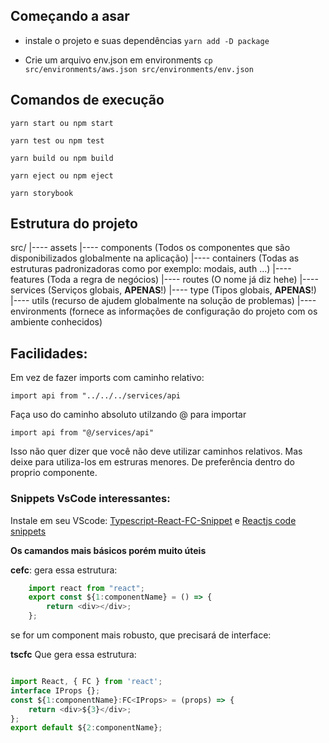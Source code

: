 ## Começando a asar

* instale o projeto e suas dependências
`yarn add -D package`

*  Crie um arquivo env.json em environments
`cp src/environments/aws.json src/environments/env.json`

## Comandos de execução

`yarn start ou npm start`

`yarn test ou npm test`

`yarn build ou npm build`

`yarn eject ou npm eject`

`yarn storybook`
## Estrutura do projeto

src/
|---- assets
|---- components (Todos os componentes que são disponibilizados globalmente na aplicação)
|---- containers (Todas as estruturas padronizadoras como por exemplo: modais, auth ...)
|---- features (Toda a regra de negócios)
|---- routes (O nome já diz hehe)
|---- services (Serviços globais, **APENAS**!)
|---- type (Tipos globais, **APENAS**!)
|---- utils (recurso de ajudem globalmente na solução de problemas)
|---- environments (fornece as informações de configuração do projeto com os ambiente conhecidos)

## Facilidades:

Em vez de fazer imports com caminho relativo:

`import api from "../../../services/api`

Faça uso do caminho absoluto utilzando @ para importar

`import api from "@/services/api"`

Isso não quer dizer que você não deve utilizar caminhos relativos. Mas deixe para utiliza-los em estruras menores. De preferência dentro do proprio componente.

### Snippets VsCode interessantes:

Instale em seu VScode:
[Typescript-React-FC-Snippet](https://marketplace.visualstudio.com/items?itemName=Hans.typescript-react-fc-snippet "Typescript-React-FC-Snippet") e [Reactjs code snippets](https://marketplace.visualstudio.com/items?itemName=xabikos.ReactSnippets "Reactjs code snippets")

**Os camandos mais básicos porém muito úteis**

**cefc**:
gera essa estrutura:

```javascript
    import react from "react";
    export const ${1:componentName} = () => {
        return <div></div>;
    };

```


se for um component mais robusto, que precisará de interface:

**tscfc**
Que gera essa estrutura:
```javascript

import React, { FC } from 'react';
interface IProps {};
const ${1:componentName}:FC<IProps> = (props) => {
    return <div>${3}</div>;
};
export default ${2:componentName};
```